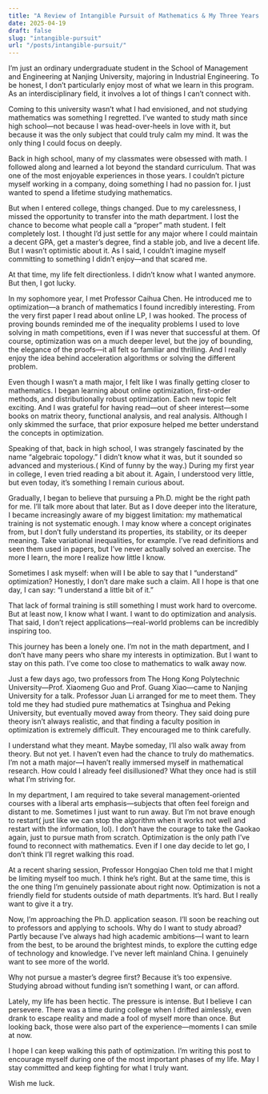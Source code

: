 ```yaml
---
title: "A Review of Intangible Pursuit of Mathematics & My Three Years College Life"
date: 2025-04-19
draft: false
slug: "intangible-pursuit"   
url: "/posts/intangible-pursuit/"
---
```


I’m just an ordinary undergraduate student in the School of Management and Engineering at Nanjing University, majoring in Industrial Engineering. To be honest, I don’t particularly enjoy most of what we learn in this program. As an interdisciplinary field, it involves a lot of things I can’t connect with.

Coming to this university wasn’t what I had envisioned, and not studying mathematics was something I regretted. I’ve wanted to study math since high school—not because I was head-over-heels in love with it, but because it was the only subject that could truly calm my mind. It was the only thing I could focus on deeply.

Back in high school, many of my classmates were obsessed with math. I followed along and learned a lot beyond the standard curriculum. That was one of the most enjoyable experiences in those years. I couldn’t picture myself working in a company, doing something I had no passion for. I just wanted to spend a lifetime studying mathematics.

But when I entered college, things changed. Due to my carelessness, I missed the opportunity to transfer into the math department. I lost the chance to become what people call a “proper” math student. I felt completely lost. I thought I’d just settle for any major where I could maintain a decent GPA, get a master’s degree, find a stable job, and live a decent life. But I wasn’t optimistic about it. As I said, I couldn’t imagine myself committing to something I didn’t enjoy—and that scared me.

At that time, my life felt directionless. I didn’t know what I wanted anymore. But then, I got lucky.

In my sophomore year, I met Professor Caihua Chen. He introduced me to optimization—a branch of mathematics I found incredibly interesting. From the very first paper I read about online LP, I was hooked. The process of proving bounds reminded me of the inequality problems I used to love solving in math competitions, even if I was never that successful at them. Of course, optimization was on a much deeper level, but the joy of bounding, the elegance of the proofs—it all felt so familiar and thrilling. And I really enjoy the idea behind acceleration algorithms or solving the different problem.

Even though I wasn’t a math major, I felt like I was finally getting closer to mathematics. I began learning about online optimization, first-order methods, and distributionally robust optimization. Each new topic felt exciting. And I was grateful for having read—out of sheer interest—some books on matrix theory, functional analysis, and real analysis. Although I only skimmed the surface, that prior exposure helped me better understand the concepts in optimization.

Speaking of that, back in high school, I was strangely fascinated by the name “algebraic topology.” I didn’t know what it was, but it sounded so advanced and mysterious.( Kind of funny by the way.) During my first year in college, I even tried reading a bit about it. Again, I understood very little, but even today, it’s something I remain curious about.

Gradually, I began to believe that pursuing a Ph.D. might be the right path for me. I’ll talk more about that later. But as I dove deeper into the literature, I became increasingly aware of my biggest limitation: my mathematical training is not systematic enough. I may know where a concept originates from, but I don’t fully understand its properties, its stability, or its deeper meaning. Take variational inequalities, for example. I’ve read definitions and seen them used in papers, but I’ve never actually solved an exercise. The more I learn, the more I realize how little I know.

Sometimes I ask myself: when will I be able to say that I “understand” optimization? Honestly, I don’t dare make such a claim. All I hope is that one day, I can say: “I understand a little bit of it.”

That lack of formal training is still something I must work hard to overcome. But at least now, I know what I want. I want to do optimization and analysis. That said, I don’t reject applications—real-world problems can be incredibly inspiring too.

This journey has been a lonely one. I’m not in the math department, and I don’t have many peers who share my interests in optimization. But I want to stay on this path. I’ve come too close to mathematics to walk away now.

Just a few days ago, two professors from The Hong Kong Polytechnic University—Prof. Xiaomeng Guo and Prof. Guang Xiao—came to Nanjing University for a talk. Professor Juan Li arranged for me to meet them. They told me they had studied pure mathematics at Tsinghua and Peking University, but eventually moved away from theory. They said doing pure theory isn’t always realistic, and that finding a faculty position in optimization is extremely difficult. They encouraged me to think carefully.

I understand what they meant. Maybe someday, I’ll also walk away from theory. But not yet. I haven’t even had the chance to truly do mathematics. I’m not a math major—I haven’t really immersed myself in mathematical research. How could I already feel disillusioned? What they once had is still what I’m striving for.

In my department, I am required to take several management-oriented courses with a liberal arts emphasis—subjects that often feel foreign and distant to me. Sometimes I just want to run away. But I’m not brave enough to restart( just like we can stop the algorithm when it works not well and restart with the information, lol). I don’t have the courage to take the Gaokao again, just to pursue math from scratch. Optimization is the only path I’ve found to reconnect with mathematics. Even if I one day decide to let go, I don’t think I’ll regret walking this road.

At a recent sharing session, Professor Hongqiao Chen told me that I might be limiting myself too much. I think he’s right. But at the same time, this is the one thing I’m genuinely passionate about right now. Optimization is not a friendly field for students outside of math departments. It’s hard. But I really want to give it a try.

Now, I’m approaching the Ph.D. application season. I’ll soon be reaching out to professors and applying to schools. Why do I want to study abroad? Partly because I’ve always had high academic ambitions—I want to learn from the best, to be around the brightest minds, to explore the cutting edge of technology and knowledge. I’ve never left mainland China. I genuinely want to see more of the world.

Why not pursue a master’s degree first? Because it’s too expensive. Studying abroad without funding isn’t something I want, or can afford.

Lately, my life has been hectic. The pressure is intense. But I believe I can persevere. There was a time during college when I drifted aimlessly, even drank to escape reality and made a fool of myself more than once. But looking back, those were also part of the experience—moments I can smile at now.

I hope I can keep walking this path of optimization. I’m writing this post to encourage myself during one of the most important phases of my life. May I stay committed and keep fighting for what I truly want.

Wish me luck.